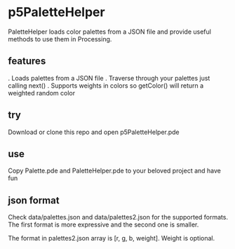 # p5PaletteHelper

PaletteHelper loads color palettes from a JSON file and provide useful methods to use them in Processing.

## features

. Loads palettes from a JSON file
. Traverse through your palettes just calling next()
. Supports weights in colors so getColor() will return a weighted random color

## try

Download or clone this repo and open p5PaletteHelper.pde

## use

Copy Palette.pde and PaletteHelper.pde to your beloved project and have fun

## json format

Check data/palettes.json and data/palettes2.json for the supported formats. 
The first format is more expressive and the second one is smaller.

The format in palettes2.json array is [r, g, b, weight]. Weight is optional.
